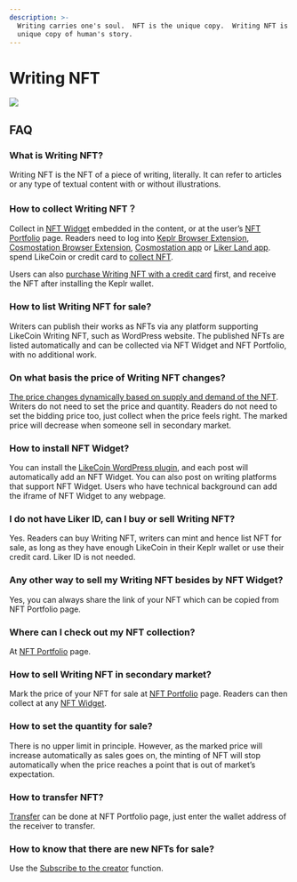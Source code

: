 ```yaml
---
description: >-
  Writing carries one's soul.  NFT is the unique copy.  Writing NFT is the
  unique copy of human's story.
---
```


# Writing NFT

![](../../.gitbook/assets/likecoin\_ad115\_writingnft\_b-01.jpeg)

## FAQ

### What is Writing NFT?

Writing NFT is the NFT of a piece of writing, literally. It can refer to articles or any type of textual content with or without illustrations.

### How to collect Writing NFT？

Collect in [NFT Widget](collect-writing-nft/nft-widget.md) embedded in the content, or at the user’s [NFT Portfolio](collect-writing-nft/nft-portfolio.md) page. Readers need to log into [Keplr Browser Extension](../wallet/keplr/), [Cosmostation Browser Extension](../wallet/cosmostation/), [Cosmostation app](../wallet/cosmostation-app/cosmostation-app-deposit-and-send-likecoin.md) or [Liker Land app](../../user-guide/liker-land/download.md). spend LikeCoin or credit card to [collect NFT](collect-writing-nft/).

Users can also [purchase Writing NFT with a credit card](collect-writing-nft/) first, and receive the NFT after installing the Keplr wallet.

### How to list Writing NFT for sale?

Writers can publish their works as NFTs via any platform supporting LikeCoin Writing NFT, such as WordPress website. The published NFTs are listed automatically and can be collected via NFT Widget and NFT Portfolio, with no additional work.

### On what basis the price of Writing NFT changes?

[The price changes dynamically based on supply and demand of the NFT](dynamic-pricing.md). Writers do not need to set the price and quantity. Readers do not need to set the bidding price too, just collect when the price feels right. The marked price will decrease when someone sell in secondary market.

### How to install NFT Widget?

You can install the [LikeCoin WordPress plugin](../../user-guide/wordpress.md), and each post will automatically add an NFT Widget. You can also post on writing platforms that support NFT Widget. Users who have technical background can add the iframe of NFT Widget to any webpage.

### I do not have Liker ID, can I buy or sell Writing NFT?

Yes. Readers can buy Writing NFT, writers can mint and hence list NFT for sale, as long as they have enough LikeCoin in their Keplr wallet or use their credit card. Liker ID is not needed.

### Any other way to sell my Writing NFT besides by NFT Widget?

Yes, you can always share the link of your NFT which can be copied from NFT Portfolio page.

### Where can I check out my NFT collection?

At [NFT Portfolio](collect-writing-nft/nft-portfolio.md) page.

### How to sell Writing NFT in secondary market?

Mark the price of your NFT for sale at [NFT Portfolio](collect-writing-nft/nft-portfolio.md) page. Readers can then collect at any [NFT Widget](collect-writing-nft/nft-widget.md).

### How to set the quantity for sale?

There is no upper limit in principle. However, as the marked price will increase automatically as sales goes on, the minting of NFT will stop automatically when the price reaches a point that is out of market’s expectation.

### How to transfer NFT?

[Transfer](transfer-writing-nft.md) can be done at NFT Portfolio page, just enter the wallet address of the receiver to transfer.

### How to know that there are new NFTs for sale?

Use the [Subscribe to the creator](follow-creators.md) function.
